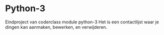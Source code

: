 # Python-3
Eindproject van coderclass module python-3
Het is een contactlijst waar je dingen kan aanmaken, bewerken, en verwijderen.
